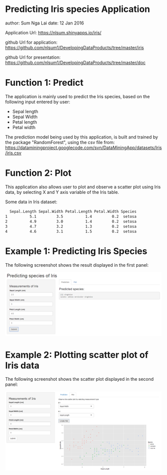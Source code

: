 Predicting Iris species Application
========================================================
author: Sum Nga Lai
date: 12 Jan 2016

Application Url: https://nlsum.shinyapps.io/iris/

github Url for application: https://github.com/nlsum1/DevelopingDataProducts/tree/master/iris

github Url for presentation: https://github.com/nlsum1/DevelopingDataProducts/tree/master/doc

Function 1:  Predict
========================================================
The application is mainly used to predict the Iris species, based on the following input entered by user:

- Sepal length
- Sepal Width
- Petal length
- Petal width


The prediction model being used by this application, is built and trained by the package "RandomForest", using the csv file from: 
https://dataminingproject.googlecode.com/svn/DataMiningApp/datasets/Iris/iris.csv



Function 2: Plot
========================================================
This application also allows user to plot and observe a scatter plot using Iris data, by selecting X and Y axis variable of the Iris table.


Some data in Iris dataset:


```
  Sepal.Length Sepal.Width Petal.Length Petal.Width Species
1          5.1         3.5          1.4         0.2  setosa
2          4.9         3.0          1.4         0.2  setosa
3          4.7         3.2          1.3         0.2  setosa
4          4.6         3.1          1.5         0.2  setosa
```


Example 1: Predicting Iris Species
========================================================
The following screenshot shows the result displayed in the first panel:

![alt "Example 1"](screen1.PNG)

Example 2: Plotting scatter plot of Iris data
========================================================

The following screenshot shows the scatter plot displayed in the second panel:

![alt "Example 2"](screen3.PNG)

